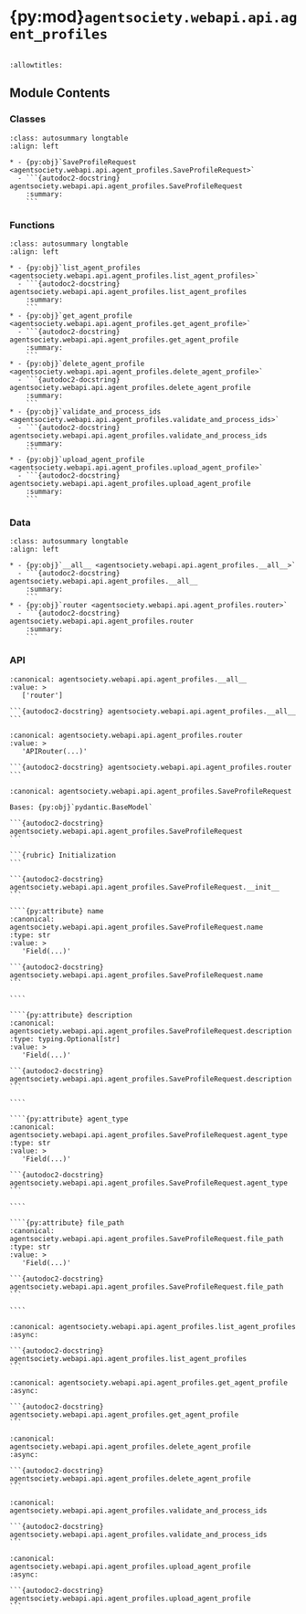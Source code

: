 # {py:mod}`agentsociety.webapi.api.agent_profiles`

```{py:module} agentsociety.webapi.api.agent_profiles
```

```{autodoc2-docstring} agentsociety.webapi.api.agent_profiles
:allowtitles:
```

## Module Contents

### Classes

````{list-table}
:class: autosummary longtable
:align: left

* - {py:obj}`SaveProfileRequest <agentsociety.webapi.api.agent_profiles.SaveProfileRequest>`
  - ```{autodoc2-docstring} agentsociety.webapi.api.agent_profiles.SaveProfileRequest
    :summary:
    ```
````

### Functions

````{list-table}
:class: autosummary longtable
:align: left

* - {py:obj}`list_agent_profiles <agentsociety.webapi.api.agent_profiles.list_agent_profiles>`
  - ```{autodoc2-docstring} agentsociety.webapi.api.agent_profiles.list_agent_profiles
    :summary:
    ```
* - {py:obj}`get_agent_profile <agentsociety.webapi.api.agent_profiles.get_agent_profile>`
  - ```{autodoc2-docstring} agentsociety.webapi.api.agent_profiles.get_agent_profile
    :summary:
    ```
* - {py:obj}`delete_agent_profile <agentsociety.webapi.api.agent_profiles.delete_agent_profile>`
  - ```{autodoc2-docstring} agentsociety.webapi.api.agent_profiles.delete_agent_profile
    :summary:
    ```
* - {py:obj}`validate_and_process_ids <agentsociety.webapi.api.agent_profiles.validate_and_process_ids>`
  - ```{autodoc2-docstring} agentsociety.webapi.api.agent_profiles.validate_and_process_ids
    :summary:
    ```
* - {py:obj}`upload_agent_profile <agentsociety.webapi.api.agent_profiles.upload_agent_profile>`
  - ```{autodoc2-docstring} agentsociety.webapi.api.agent_profiles.upload_agent_profile
    :summary:
    ```
````

### Data

````{list-table}
:class: autosummary longtable
:align: left

* - {py:obj}`__all__ <agentsociety.webapi.api.agent_profiles.__all__>`
  - ```{autodoc2-docstring} agentsociety.webapi.api.agent_profiles.__all__
    :summary:
    ```
* - {py:obj}`router <agentsociety.webapi.api.agent_profiles.router>`
  - ```{autodoc2-docstring} agentsociety.webapi.api.agent_profiles.router
    :summary:
    ```
````

### API

````{py:data} __all__
:canonical: agentsociety.webapi.api.agent_profiles.__all__
:value: >
   ['router']

```{autodoc2-docstring} agentsociety.webapi.api.agent_profiles.__all__
```

````

````{py:data} router
:canonical: agentsociety.webapi.api.agent_profiles.router
:value: >
   'APIRouter(...)'

```{autodoc2-docstring} agentsociety.webapi.api.agent_profiles.router
```

````

`````{py:class} SaveProfileRequest(/, **data: typing.Any)
:canonical: agentsociety.webapi.api.agent_profiles.SaveProfileRequest

Bases: {py:obj}`pydantic.BaseModel`

```{autodoc2-docstring} agentsociety.webapi.api.agent_profiles.SaveProfileRequest
```

```{rubric} Initialization
```

```{autodoc2-docstring} agentsociety.webapi.api.agent_profiles.SaveProfileRequest.__init__
```

````{py:attribute} name
:canonical: agentsociety.webapi.api.agent_profiles.SaveProfileRequest.name
:type: str
:value: >
   'Field(...)'

```{autodoc2-docstring} agentsociety.webapi.api.agent_profiles.SaveProfileRequest.name
```

````

````{py:attribute} description
:canonical: agentsociety.webapi.api.agent_profiles.SaveProfileRequest.description
:type: typing.Optional[str]
:value: >
   'Field(...)'

```{autodoc2-docstring} agentsociety.webapi.api.agent_profiles.SaveProfileRequest.description
```

````

````{py:attribute} agent_type
:canonical: agentsociety.webapi.api.agent_profiles.SaveProfileRequest.agent_type
:type: str
:value: >
   'Field(...)'

```{autodoc2-docstring} agentsociety.webapi.api.agent_profiles.SaveProfileRequest.agent_type
```

````

````{py:attribute} file_path
:canonical: agentsociety.webapi.api.agent_profiles.SaveProfileRequest.file_path
:type: str
:value: >
   'Field(...)'

```{autodoc2-docstring} agentsociety.webapi.api.agent_profiles.SaveProfileRequest.file_path
```

````

`````

````{py:function} list_agent_profiles(request: fastapi.Request) -> agentsociety.webapi.models.ApiResponseWrapper[typing.List[typing.Dict[str, typing.Any]]]
:canonical: agentsociety.webapi.api.agent_profiles.list_agent_profiles
:async:

```{autodoc2-docstring} agentsociety.webapi.api.agent_profiles.list_agent_profiles
```
````

````{py:function} get_agent_profile(request: fastapi.Request, profile_id: uuid.UUID) -> agentsociety.webapi.models.ApiResponseWrapper[typing.List[typing.Dict[str, typing.Any]]]
:canonical: agentsociety.webapi.api.agent_profiles.get_agent_profile
:async:

```{autodoc2-docstring} agentsociety.webapi.api.agent_profiles.get_agent_profile
```
````

````{py:function} delete_agent_profile(request: fastapi.Request, profile_id: uuid.UUID) -> agentsociety.webapi.models.ApiResponseWrapper[typing.Dict[str, str]]
:canonical: agentsociety.webapi.api.agent_profiles.delete_agent_profile
:async:

```{autodoc2-docstring} agentsociety.webapi.api.agent_profiles.delete_agent_profile
```
````

````{py:function} validate_and_process_ids(data: typing.List[typing.Dict[str, typing.Any]]) -> typing.List[typing.Dict[str, typing.Any]]
:canonical: agentsociety.webapi.api.agent_profiles.validate_and_process_ids

```{autodoc2-docstring} agentsociety.webapi.api.agent_profiles.validate_and_process_ids
```
````

````{py:function} upload_agent_profile(request: fastapi.Request, file: fastapi.UploadFile = File(...), name: typing.Optional[str] = Form(None), description: typing.Optional[str] = Form(None)) -> agentsociety.webapi.models.ApiResponseWrapper[typing.Dict[str, typing.Any]]
:canonical: agentsociety.webapi.api.agent_profiles.upload_agent_profile
:async:

```{autodoc2-docstring} agentsociety.webapi.api.agent_profiles.upload_agent_profile
```
````
